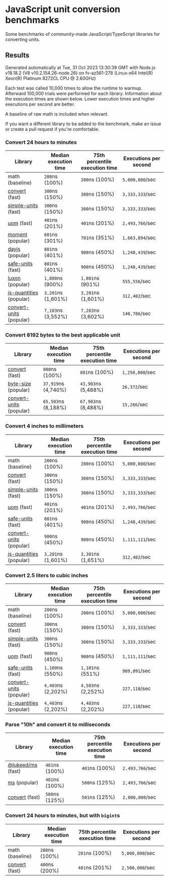 # JavaScript unit conversion benchmarks

Some benchmarks of community-made JavaScript/TypeScript libraries for converting units.

## Results

<!-- beginblock(results) -->

Generated automatically at Tue, 31 Oct 2023 13:30:39 GMT with Node.js v18.18.2 (V8 v10.2.154.26-node.26) on fv-az561-278 (Linux-x64 Intel(R) Xeon(R) Platinum 8272CL CPU @ 2.60GHz)

Each test was called 10,000 times to allow the runtime to warmup.
Afterward 100,000 trials were performed for each library.
Information about the execution times are shown below.
Lower execution times and higher executions per second are better.

A baseline of raw math is included when relevant.

If you want a different library to be added to the benchmark, make an issue or create a pull request if you're comfortable.

### Convert 24 hours to minutes

| Library                                                            | Median execution time | 75th percentile execution time | Executions per second |
| ------------------------------------------------------------------ | --------------------- | ------------------------------ | --------------------- |
| math (baseline)                                                    | `200`ns (100%)        | `200`ns (100%)                 | `5,000,000`/sec       |
| [convert](https://npmjs.com/package/convert) (fast)                | `300`ns (150%)        | `300`ns (150%)                 | `3,333,333`/sec       |
| [simple-units](https://npmjs.com/package/simple-units) (fast)      | `300`ns (150%)        | `300`ns (150%)                 | `3,333,333`/sec       |
| [uom](https://npmjs.com/package/uom) (fast)                        | `401`ns (201%)        | `401`ns (201%)                 | `2,493,766`/sec       |
| [moment](https://npmjs.com/package/moment) (popular)               | `601`ns (301%)        | `701`ns (351%)                 | `1,663,894`/sec       |
| [dayjs](https://npmjs.com/package/dayjs) (popular)                 | `801`ns (401%)        | `900`ns (450%)                 | `1,248,439`/sec       |
| [safe-units](https://npmjs.com/package/safe-units) (fast)          | `801`ns (401%)        | `900`ns (450%)                 | `1,248,439`/sec       |
| [luxon](https://npmjs.com/package/luxon) (popular)                 | `1,800`ns (900%)      | `1,801`ns (901%)               | `555,556`/sec         |
| [js-quantities](https://npmjs.com/package/js-quantities) (popular) | `3,201`ns (1,601%)    | `3,201`ns (1,601%)             | `312,402`/sec         |
| [convert-units](https://npmjs.com/package/convert-units) (popular) | `7,103`ns (3,552%)    | `7,203`ns (3,602%)             | `140,786`/sec         |

### Convert 8192 bytes to the best applicable unit

| Library                                                            | Median execution time | 75th percentile execution time | Executions per second |
| ------------------------------------------------------------------ | --------------------- | ------------------------------ | --------------------- |
| [convert](https://npmjs.com/package/convert) (fast)                | `800`ns (100%)        | `801`ns (100%)                 | `1,250,000`/sec       |
| [byte-size](https://npmjs.com/package/byte-size) (popular)         | `37,919`ns (4,740%)   | `43,903`ns (5,488%)            | `26,372`/sec          |
| [convert-units](https://npmjs.com/package/convert-units) (popular) | `65,503`ns (8,188%)   | `67,903`ns (8,488%)            | `15,266`/sec          |

### Convert 4 inches to millimeters

| Library                                                            | Median execution time | 75th percentile execution time | Executions per second |
| ------------------------------------------------------------------ | --------------------- | ------------------------------ | --------------------- |
| math (baseline)                                                    | `200`ns (100%)        | `200`ns (100%)                 | `5,000,000`/sec       |
| [convert](https://npmjs.com/package/convert) (fast)                | `300`ns (150%)        | `300`ns (150%)                 | `3,333,333`/sec       |
| [simple-units](https://npmjs.com/package/simple-units) (fast)      | `300`ns (150%)        | `300`ns (150%)                 | `3,333,333`/sec       |
| [uom](https://npmjs.com/package/uom) (fast)                        | `401`ns (201%)        | `401`ns (201%)                 | `2,493,766`/sec       |
| [safe-units](https://npmjs.com/package/safe-units) (fast)          | `801`ns (401%)        | `900`ns (450%)                 | `1,248,439`/sec       |
| [convert-units](https://npmjs.com/package/convert-units) (popular) | `900`ns (450%)        | `900`ns (450%)                 | `1,111,111`/sec       |
| [js-quantities](https://npmjs.com/package/js-quantities) (popular) | `3,201`ns (1,601%)    | `3,301`ns (1,651%)             | `312,402`/sec         |

### Convert 2.5 liters to cubic inches

| Library                                                            | Median execution time | 75th percentile execution time | Executions per second |
| ------------------------------------------------------------------ | --------------------- | ------------------------------ | --------------------- |
| math (baseline)                                                    | `200`ns (100%)        | `200`ns (100%)                 | `5,000,000`/sec       |
| [convert](https://npmjs.com/package/convert) (fast)                | `300`ns (150%)        | `300`ns (150%)                 | `3,333,333`/sec       |
| [simple-units](https://npmjs.com/package/simple-units) (fast)      | `300`ns (150%)        | `300`ns (150%)                 | `3,333,333`/sec       |
| [uom](https://npmjs.com/package/uom) (fast)                        | `900`ns (450%)        | `900`ns (450%)                 | `1,111,111`/sec       |
| [safe-units](https://npmjs.com/package/safe-units) (fast)          | `1,100`ns (550%)      | `1,101`ns (551%)               | `909,091`/sec         |
| [convert-units](https://npmjs.com/package/convert-units) (popular) | `4,403`ns (2,202%)    | `4,503`ns (2,252%)             | `227,118`/sec         |
| [js-quantities](https://npmjs.com/package/js-quantities) (popular) | `4,403`ns (2,202%)    | `4,403`ns (2,202%)             | `227,118`/sec         |

### Parse "10h" and convert it to milliseconds

| Library                                                   | Median execution time | 75th percentile execution time | Executions per second |
| --------------------------------------------------------- | --------------------- | ------------------------------ | --------------------- |
| [@lukeed/ms](https://npmjs.com/package/@lukeed/ms) (fast) | `401`ns (100%)        | `401`ns (100%)                 | `2,493,766`/sec       |
| [ms](https://npmjs.com/package/ms) (popular)              | `401`ns (100%)        | `500`ns (125%)                 | `2,493,766`/sec       |
| [convert](https://npmjs.com/package/convert) (fast)       | `500`ns (125%)        | `501`ns (125%)                 | `2,000,000`/sec       |

### Convert 24 hours to minutes, but with `bigint`s

| Library                                             | Median execution time | 75th percentile execution time | Executions per second |
| --------------------------------------------------- | --------------------- | ------------------------------ | --------------------- |
| math (baseline)                                     | `200`ns (100%)        | `201`ns (100%)                 | `5,000,000`/sec       |
| [convert](https://npmjs.com/package/convert) (fast) | `400`ns (200%)        | `401`ns (201%)                 | `2,500,000`/sec       |

<!-- endblock(results) -->
